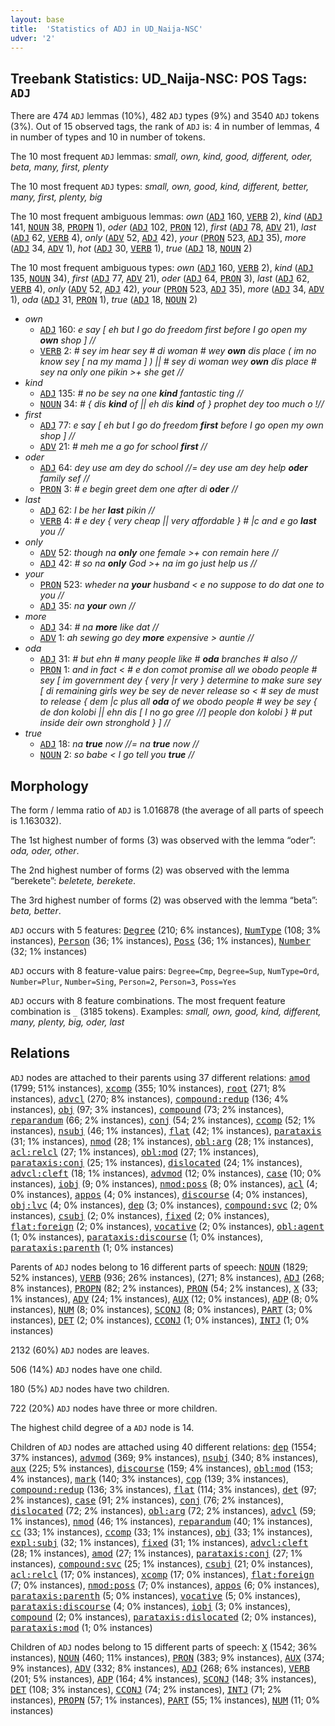 ```yaml
---
layout: base
title:  'Statistics of ADJ in UD_Naija-NSC'
udver: '2'
---
```


## Treebank Statistics: UD_Naija-NSC: POS Tags: `ADJ`

There are 474 `ADJ` lemmas (10%), 482 `ADJ` types (9%) and 3540 `ADJ` tokens (3%).
Out of 15 observed tags, the rank of `ADJ` is: 4 in number of lemmas, 4 in number of types and 10 in number of tokens.

The 10 most frequent `ADJ` lemmas: <em>small, own, kind, good, different, oder, beta, many, first, plenty</em>

The 10 most frequent `ADJ` types:  <em>small, own, good, kind, different, better, many, first, plenty, big</em>

The 10 most frequent ambiguous lemmas: <em>own</em> (<tt><a href="pcm_nsc-pos-ADJ.html">ADJ</a></tt> 160, <tt><a href="pcm_nsc-pos-VERB.html">VERB</a></tt> 2), <em>kind</em> (<tt><a href="pcm_nsc-pos-ADJ.html">ADJ</a></tt> 141, <tt><a href="pcm_nsc-pos-NOUN.html">NOUN</a></tt> 38, <tt><a href="pcm_nsc-pos-PROPN.html">PROPN</a></tt> 1), <em>oder</em> (<tt><a href="pcm_nsc-pos-ADJ.html">ADJ</a></tt> 102, <tt><a href="pcm_nsc-pos-PRON.html">PRON</a></tt> 12), <em>first</em> (<tt><a href="pcm_nsc-pos-ADJ.html">ADJ</a></tt> 78, <tt><a href="pcm_nsc-pos-ADV.html">ADV</a></tt> 21), <em>last</em> (<tt><a href="pcm_nsc-pos-ADJ.html">ADJ</a></tt> 62, <tt><a href="pcm_nsc-pos-VERB.html">VERB</a></tt> 4), <em>only</em> (<tt><a href="pcm_nsc-pos-ADV.html">ADV</a></tt> 52, <tt><a href="pcm_nsc-pos-ADJ.html">ADJ</a></tt> 42), <em>your</em> (<tt><a href="pcm_nsc-pos-PRON.html">PRON</a></tt> 523, <tt><a href="pcm_nsc-pos-ADJ.html">ADJ</a></tt> 35), <em>more</em> (<tt><a href="pcm_nsc-pos-ADJ.html">ADJ</a></tt> 34, <tt><a href="pcm_nsc-pos-ADV.html">ADV</a></tt> 1), <em>hot</em> (<tt><a href="pcm_nsc-pos-ADJ.html">ADJ</a></tt> 30, <tt><a href="pcm_nsc-pos-VERB.html">VERB</a></tt> 1), <em>true</em> (<tt><a href="pcm_nsc-pos-ADJ.html">ADJ</a></tt> 18, <tt><a href="pcm_nsc-pos-NOUN.html">NOUN</a></tt> 2)

The 10 most frequent ambiguous types:  <em>own</em> (<tt><a href="pcm_nsc-pos-ADJ.html">ADJ</a></tt> 160, <tt><a href="pcm_nsc-pos-VERB.html">VERB</a></tt> 2), <em>kind</em> (<tt><a href="pcm_nsc-pos-ADJ.html">ADJ</a></tt> 135, <tt><a href="pcm_nsc-pos-NOUN.html">NOUN</a></tt> 34), <em>first</em> (<tt><a href="pcm_nsc-pos-ADJ.html">ADJ</a></tt> 77, <tt><a href="pcm_nsc-pos-ADV.html">ADV</a></tt> 21), <em>oder</em> (<tt><a href="pcm_nsc-pos-ADJ.html">ADJ</a></tt> 64, <tt><a href="pcm_nsc-pos-PRON.html">PRON</a></tt> 3), <em>last</em> (<tt><a href="pcm_nsc-pos-ADJ.html">ADJ</a></tt> 62, <tt><a href="pcm_nsc-pos-VERB.html">VERB</a></tt> 4), <em>only</em> (<tt><a href="pcm_nsc-pos-ADV.html">ADV</a></tt> 52, <tt><a href="pcm_nsc-pos-ADJ.html">ADJ</a></tt> 42), <em>your</em> (<tt><a href="pcm_nsc-pos-PRON.html">PRON</a></tt> 523, <tt><a href="pcm_nsc-pos-ADJ.html">ADJ</a></tt> 35), <em>more</em> (<tt><a href="pcm_nsc-pos-ADJ.html">ADJ</a></tt> 34, <tt><a href="pcm_nsc-pos-ADV.html">ADV</a></tt> 1), <em>oda</em> (<tt><a href="pcm_nsc-pos-ADJ.html">ADJ</a></tt> 31, <tt><a href="pcm_nsc-pos-PRON.html">PRON</a></tt> 1), <em>true</em> (<tt><a href="pcm_nsc-pos-ADJ.html">ADJ</a></tt> 18, <tt><a href="pcm_nsc-pos-NOUN.html">NOUN</a></tt> 2)


* <em>own</em>
  * <tt><a href="pcm_nsc-pos-ADJ.html">ADJ</a></tt> 160: <em>e say [ eh but I go do freedom first before I go open my <b>own</b> shop ] //</em>
  * <tt><a href="pcm_nsc-pos-VERB.html">VERB</a></tt> 2: <em># sey im hear sey # di woman # wey <b>own</b> dis place ( im no know sey [ na my mama ] ) || # sey di woman wey <b>own</b> dis place # sey na only one pikin >+ she get //</em>
* <em>kind</em>
  * <tt><a href="pcm_nsc-pos-ADJ.html">ADJ</a></tt> 135: <em># no be sey na one <b>kind</b> fantastic ting //</em>
  * <tt><a href="pcm_nsc-pos-NOUN.html">NOUN</a></tt> 34: <em># { dis <b>kind</b> of || eh dis <b>kind</b> of } prophet dey too much o !//</em>
* <em>first</em>
  * <tt><a href="pcm_nsc-pos-ADJ.html">ADJ</a></tt> 77: <em>e say [ eh but I go do freedom <b>first</b> before I go open my own shop ] //</em>
  * <tt><a href="pcm_nsc-pos-ADV.html">ADV</a></tt> 21: <em># meh me a go for school <b>first</b> //</em>
* <em>oder</em>
  * <tt><a href="pcm_nsc-pos-ADJ.html">ADJ</a></tt> 64: <em>dey use am dey do school //= dey use am dey help <b>oder</b> family sef //</em>
  * <tt><a href="pcm_nsc-pos-PRON.html">PRON</a></tt> 3: <em># e begin greet dem one after di <b>oder</b> //</em>
* <em>last</em>
  * <tt><a href="pcm_nsc-pos-ADJ.html">ADJ</a></tt> 62: <em>I be her <b>last</b> pikin //</em>
  * <tt><a href="pcm_nsc-pos-VERB.html">VERB</a></tt> 4: <em># e dey { very cheap || very affordable } # |c and e go <b>last</b> you //</em>
* <em>only</em>
  * <tt><a href="pcm_nsc-pos-ADV.html">ADV</a></tt> 52: <em>though na <b>only</b> one female >+ con remain here //</em>
  * <tt><a href="pcm_nsc-pos-ADJ.html">ADJ</a></tt> 42: <em># so na <b>only</b> God >+ na im go just help us //</em>
* <em>your</em>
  * <tt><a href="pcm_nsc-pos-PRON.html">PRON</a></tt> 523: <em>wheder na <b>your</b> husband < e no suppose to do dat one to you //</em>
  * <tt><a href="pcm_nsc-pos-ADJ.html">ADJ</a></tt> 35: <em>na <b>your</b> own //</em>
* <em>more</em>
  * <tt><a href="pcm_nsc-pos-ADJ.html">ADJ</a></tt> 34: <em># na <b>more</b> like dat //</em>
  * <tt><a href="pcm_nsc-pos-ADV.html">ADV</a></tt> 1: <em>ah sewing go dey <b>more</b> expensive > auntie //</em>
* <em>oda</em>
  * <tt><a href="pcm_nsc-pos-ADJ.html">ADJ</a></tt> 31: <em># but ehn # many people like # <b>oda</b> branches # also //</em>
  * <tt><a href="pcm_nsc-pos-PRON.html">PRON</a></tt> 1: <em>and in fact < # e don comot promise all we obodo people # sey [ im government dey { very |r very } determine to make sure sey [ di remaining girls wey be sey de never release so < # sey de must to release { dem |c plus all <b>oda</b> of we obodo people # wey be sey { de don kolobi || ehn dis [ I no go gree //] people don kolobi } # put inside deir own stronghold } ] //</em>
* <em>true</em>
  * <tt><a href="pcm_nsc-pos-ADJ.html">ADJ</a></tt> 18: <em>na <b>true</b> now //= na <b>true</b> now //</em>
  * <tt><a href="pcm_nsc-pos-NOUN.html">NOUN</a></tt> 2: <em>so babe < I go tell you <b>true</b> //</em>

## Morphology

The form / lemma ratio of `ADJ` is 1.016878 (the average of all parts of speech is 1.163032).

The 1st highest number of forms (3) was observed with the lemma “oder”: <em>oda, oder, other</em>.

The 2nd highest number of forms (2) was observed with the lemma “berekete”: <em>beletete, berekete</em>.

The 3rd highest number of forms (2) was observed with the lemma “beta”: <em>beta, better</em>.

`ADJ` occurs with 5 features: <tt><a href="pcm_nsc-feat-Degree.html">Degree</a></tt> (210; 6% instances), <tt><a href="pcm_nsc-feat-NumType.html">NumType</a></tt> (108; 3% instances), <tt><a href="pcm_nsc-feat-Person.html">Person</a></tt> (36; 1% instances), <tt><a href="pcm_nsc-feat-Poss.html">Poss</a></tt> (36; 1% instances), <tt><a href="pcm_nsc-feat-Number.html">Number</a></tt> (32; 1% instances)

`ADJ` occurs with 8 feature-value pairs: `Degree=Cmp`, `Degree=Sup`, `NumType=Ord`, `Number=Plur`, `Number=Sing`, `Person=2`, `Person=3`, `Poss=Yes`

`ADJ` occurs with 8 feature combinations.
The most frequent feature combination is `_` (3185 tokens).
Examples: <em>small, own, good, kind, different, many, plenty, big, oder, last</em>


## Relations

`ADJ` nodes are attached to their parents using 37 different relations: <tt><a href="pcm_nsc-dep-amod.html">amod</a></tt> (1799; 51% instances), <tt><a href="pcm_nsc-dep-xcomp.html">xcomp</a></tt> (355; 10% instances), <tt><a href="pcm_nsc-dep-root.html">root</a></tt> (271; 8% instances), <tt><a href="pcm_nsc-dep-advcl.html">advcl</a></tt> (270; 8% instances), <tt><a href="pcm_nsc-dep-compound-redup.html">compound:redup</a></tt> (136; 4% instances), <tt><a href="pcm_nsc-dep-obj.html">obj</a></tt> (97; 3% instances), <tt><a href="pcm_nsc-dep-compound.html">compound</a></tt> (73; 2% instances), <tt><a href="pcm_nsc-dep-reparandum.html">reparandum</a></tt> (66; 2% instances), <tt><a href="pcm_nsc-dep-conj.html">conj</a></tt> (54; 2% instances), <tt><a href="pcm_nsc-dep-ccomp.html">ccomp</a></tt> (52; 1% instances), <tt><a href="pcm_nsc-dep-nsubj.html">nsubj</a></tt> (46; 1% instances), <tt><a href="pcm_nsc-dep-flat.html">flat</a></tt> (42; 1% instances), <tt><a href="pcm_nsc-dep-parataxis.html">parataxis</a></tt> (31; 1% instances), <tt><a href="pcm_nsc-dep-nmod.html">nmod</a></tt> (28; 1% instances), <tt><a href="pcm_nsc-dep-obl-arg.html">obl:arg</a></tt> (28; 1% instances), <tt><a href="pcm_nsc-dep-acl-relcl.html">acl:relcl</a></tt> (27; 1% instances), <tt><a href="pcm_nsc-dep-obl-mod.html">obl:mod</a></tt> (27; 1% instances), <tt><a href="pcm_nsc-dep-parataxis-conj.html">parataxis:conj</a></tt> (25; 1% instances), <tt><a href="pcm_nsc-dep-dislocated.html">dislocated</a></tt> (24; 1% instances), <tt><a href="pcm_nsc-dep-advcl-cleft.html">advcl:cleft</a></tt> (18; 1% instances), <tt><a href="pcm_nsc-dep-advmod.html">advmod</a></tt> (12; 0% instances), <tt><a href="pcm_nsc-dep-case.html">case</a></tt> (10; 0% instances), <tt><a href="pcm_nsc-dep-iobj.html">iobj</a></tt> (9; 0% instances), <tt><a href="pcm_nsc-dep-nmod-poss.html">nmod:poss</a></tt> (8; 0% instances), <tt><a href="pcm_nsc-dep-acl.html">acl</a></tt> (4; 0% instances), <tt><a href="pcm_nsc-dep-appos.html">appos</a></tt> (4; 0% instances), <tt><a href="pcm_nsc-dep-discourse.html">discourse</a></tt> (4; 0% instances), <tt><a href="pcm_nsc-dep-obj-lvc.html">obj:lvc</a></tt> (4; 0% instances), <tt><a href="pcm_nsc-dep-dep.html">dep</a></tt> (3; 0% instances), <tt><a href="pcm_nsc-dep-compound-svc.html">compound:svc</a></tt> (2; 0% instances), <tt><a href="pcm_nsc-dep-csubj.html">csubj</a></tt> (2; 0% instances), <tt><a href="pcm_nsc-dep-fixed.html">fixed</a></tt> (2; 0% instances), <tt><a href="pcm_nsc-dep-flat-foreign.html">flat:foreign</a></tt> (2; 0% instances), <tt><a href="pcm_nsc-dep-vocative.html">vocative</a></tt> (2; 0% instances), <tt><a href="pcm_nsc-dep-obl-agent.html">obl:agent</a></tt> (1; 0% instances), <tt><a href="pcm_nsc-dep-parataxis-discourse.html">parataxis:discourse</a></tt> (1; 0% instances), <tt><a href="pcm_nsc-dep-parataxis-parenth.html">parataxis:parenth</a></tt> (1; 0% instances)

Parents of `ADJ` nodes belong to 16 different parts of speech: <tt><a href="pcm_nsc-pos-NOUN.html">NOUN</a></tt> (1829; 52% instances), <tt><a href="pcm_nsc-pos-VERB.html">VERB</a></tt> (936; 26% instances),  (271; 8% instances), <tt><a href="pcm_nsc-pos-ADJ.html">ADJ</a></tt> (268; 8% instances), <tt><a href="pcm_nsc-pos-PROPN.html">PROPN</a></tt> (82; 2% instances), <tt><a href="pcm_nsc-pos-PRON.html">PRON</a></tt> (54; 2% instances), <tt><a href="pcm_nsc-pos-X.html">X</a></tt> (33; 1% instances), <tt><a href="pcm_nsc-pos-ADV.html">ADV</a></tt> (24; 1% instances), <tt><a href="pcm_nsc-pos-AUX.html">AUX</a></tt> (12; 0% instances), <tt><a href="pcm_nsc-pos-ADP.html">ADP</a></tt> (8; 0% instances), <tt><a href="pcm_nsc-pos-NUM.html">NUM</a></tt> (8; 0% instances), <tt><a href="pcm_nsc-pos-SCONJ.html">SCONJ</a></tt> (8; 0% instances), <tt><a href="pcm_nsc-pos-PART.html">PART</a></tt> (3; 0% instances), <tt><a href="pcm_nsc-pos-DET.html">DET</a></tt> (2; 0% instances), <tt><a href="pcm_nsc-pos-CCONJ.html">CCONJ</a></tt> (1; 0% instances), <tt><a href="pcm_nsc-pos-INTJ.html">INTJ</a></tt> (1; 0% instances)

2132 (60%) `ADJ` nodes are leaves.

506 (14%) `ADJ` nodes have one child.

180 (5%) `ADJ` nodes have two children.

722 (20%) `ADJ` nodes have three or more children.

The highest child degree of a `ADJ` node is 14.

Children of `ADJ` nodes are attached using 40 different relations: <tt><a href="pcm_nsc-dep-dep.html">dep</a></tt> (1554; 37% instances), <tt><a href="pcm_nsc-dep-advmod.html">advmod</a></tt> (369; 9% instances), <tt><a href="pcm_nsc-dep-nsubj.html">nsubj</a></tt> (340; 8% instances), <tt><a href="pcm_nsc-dep-aux.html">aux</a></tt> (225; 5% instances), <tt><a href="pcm_nsc-dep-discourse.html">discourse</a></tt> (159; 4% instances), <tt><a href="pcm_nsc-dep-obl-mod.html">obl:mod</a></tt> (153; 4% instances), <tt><a href="pcm_nsc-dep-mark.html">mark</a></tt> (140; 3% instances), <tt><a href="pcm_nsc-dep-cop.html">cop</a></tt> (139; 3% instances), <tt><a href="pcm_nsc-dep-compound-redup.html">compound:redup</a></tt> (136; 3% instances), <tt><a href="pcm_nsc-dep-flat.html">flat</a></tt> (114; 3% instances), <tt><a href="pcm_nsc-dep-det.html">det</a></tt> (97; 2% instances), <tt><a href="pcm_nsc-dep-case.html">case</a></tt> (91; 2% instances), <tt><a href="pcm_nsc-dep-conj.html">conj</a></tt> (76; 2% instances), <tt><a href="pcm_nsc-dep-dislocated.html">dislocated</a></tt> (72; 2% instances), <tt><a href="pcm_nsc-dep-obl-arg.html">obl:arg</a></tt> (72; 2% instances), <tt><a href="pcm_nsc-dep-advcl.html">advcl</a></tt> (59; 1% instances), <tt><a href="pcm_nsc-dep-nmod.html">nmod</a></tt> (46; 1% instances), <tt><a href="pcm_nsc-dep-reparandum.html">reparandum</a></tt> (40; 1% instances), <tt><a href="pcm_nsc-dep-cc.html">cc</a></tt> (33; 1% instances), <tt><a href="pcm_nsc-dep-ccomp.html">ccomp</a></tt> (33; 1% instances), <tt><a href="pcm_nsc-dep-obj.html">obj</a></tt> (33; 1% instances), <tt><a href="pcm_nsc-dep-expl-subj.html">expl:subj</a></tt> (32; 1% instances), <tt><a href="pcm_nsc-dep-fixed.html">fixed</a></tt> (31; 1% instances), <tt><a href="pcm_nsc-dep-advcl-cleft.html">advcl:cleft</a></tt> (28; 1% instances), <tt><a href="pcm_nsc-dep-amod.html">amod</a></tt> (27; 1% instances), <tt><a href="pcm_nsc-dep-parataxis-conj.html">parataxis:conj</a></tt> (27; 1% instances), <tt><a href="pcm_nsc-dep-compound-svc.html">compound:svc</a></tt> (25; 1% instances), <tt><a href="pcm_nsc-dep-csubj.html">csubj</a></tt> (21; 0% instances), <tt><a href="pcm_nsc-dep-acl-relcl.html">acl:relcl</a></tt> (17; 0% instances), <tt><a href="pcm_nsc-dep-xcomp.html">xcomp</a></tt> (17; 0% instances), <tt><a href="pcm_nsc-dep-flat-foreign.html">flat:foreign</a></tt> (7; 0% instances), <tt><a href="pcm_nsc-dep-nmod-poss.html">nmod:poss</a></tt> (7; 0% instances), <tt><a href="pcm_nsc-dep-appos.html">appos</a></tt> (6; 0% instances), <tt><a href="pcm_nsc-dep-parataxis-parenth.html">parataxis:parenth</a></tt> (5; 0% instances), <tt><a href="pcm_nsc-dep-vocative.html">vocative</a></tt> (5; 0% instances), <tt><a href="pcm_nsc-dep-parataxis-discourse.html">parataxis:discourse</a></tt> (4; 0% instances), <tt><a href="pcm_nsc-dep-iobj.html">iobj</a></tt> (3; 0% instances), <tt><a href="pcm_nsc-dep-compound.html">compound</a></tt> (2; 0% instances), <tt><a href="pcm_nsc-dep-parataxis-dislocated.html">parataxis:dislocated</a></tt> (2; 0% instances), <tt><a href="pcm_nsc-dep-parataxis-mod.html">parataxis:mod</a></tt> (1; 0% instances)

Children of `ADJ` nodes belong to 15 different parts of speech: <tt><a href="pcm_nsc-pos-X.html">X</a></tt> (1542; 36% instances), <tt><a href="pcm_nsc-pos-NOUN.html">NOUN</a></tt> (460; 11% instances), <tt><a href="pcm_nsc-pos-PRON.html">PRON</a></tt> (383; 9% instances), <tt><a href="pcm_nsc-pos-AUX.html">AUX</a></tt> (374; 9% instances), <tt><a href="pcm_nsc-pos-ADV.html">ADV</a></tt> (332; 8% instances), <tt><a href="pcm_nsc-pos-ADJ.html">ADJ</a></tt> (268; 6% instances), <tt><a href="pcm_nsc-pos-VERB.html">VERB</a></tt> (201; 5% instances), <tt><a href="pcm_nsc-pos-ADP.html">ADP</a></tt> (164; 4% instances), <tt><a href="pcm_nsc-pos-SCONJ.html">SCONJ</a></tt> (148; 3% instances), <tt><a href="pcm_nsc-pos-DET.html">DET</a></tt> (108; 3% instances), <tt><a href="pcm_nsc-pos-CCONJ.html">CCONJ</a></tt> (74; 2% instances), <tt><a href="pcm_nsc-pos-INTJ.html">INTJ</a></tt> (71; 2% instances), <tt><a href="pcm_nsc-pos-PROPN.html">PROPN</a></tt> (57; 1% instances), <tt><a href="pcm_nsc-pos-PART.html">PART</a></tt> (55; 1% instances), <tt><a href="pcm_nsc-pos-NUM.html">NUM</a></tt> (11; 0% instances)


